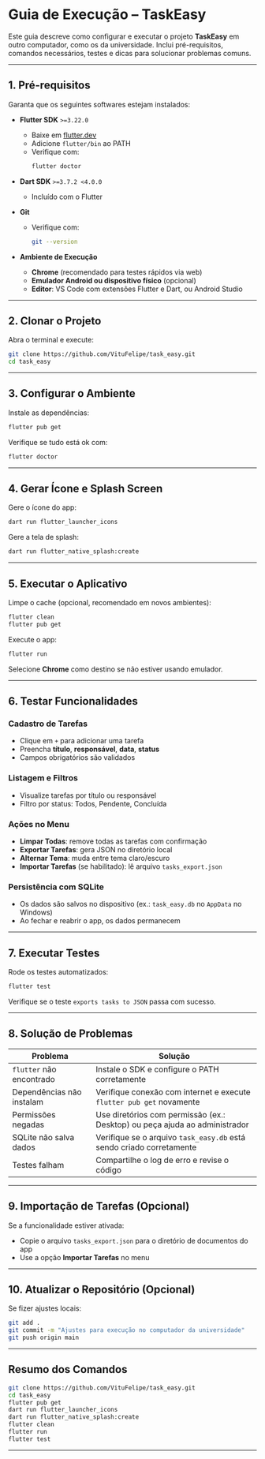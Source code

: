 # Guia de Execução – TaskEasy

Este guia descreve como configurar e executar o projeto **TaskEasy** em outro computador, como os da universidade. Inclui pré-requisitos, comandos necessários, testes e dicas para solucionar problemas comuns.

---

## 1. Pré-requisitos

Garanta que os seguintes softwares estejam instalados:

- **Flutter SDK** `>=3.22.0`
  - Baixe em [flutter.dev](https://flutter.dev)
  - Adicione `flutter/bin` ao PATH
  - Verifique com:
    ```bash
    flutter doctor
    ```

- **Dart SDK** `>=3.7.2 <4.0.0`
  - Incluído com o Flutter

- **Git**
  - Verifique com:
    ```bash
    git --version
    ```

- **Ambiente de Execução**
  - **Chrome** (recomendado para testes rápidos via web)
  - **Emulador Android ou dispositivo físico** (opcional)
  - **Editor**: VS Code com extensões Flutter e Dart, ou Android Studio

---

##  2. Clonar o Projeto

Abra o terminal e execute:

```bash
git clone https://github.com/VituFelipe/task_easy.git
cd task_easy
```

---

##  3. Configurar o Ambiente

Instale as dependências:

```bash
flutter pub get
```

Verifique se tudo está ok com:

```bash
flutter doctor
```

---

##  4. Gerar Ícone e Splash Screen

Gere o ícone do app:

```bash
dart run flutter_launcher_icons
```

Gere a tela de splash:

```bash
dart run flutter_native_splash:create
```

---

##  5. Executar o Aplicativo

Limpe o cache (opcional, recomendado em novos ambientes):

```bash
flutter clean
flutter pub get
```

Execute o app:

```bash
flutter run
```

Selecione **Chrome** como destino se não estiver usando emulador.

---

##  6. Testar Funcionalidades

### Cadastro de Tarefas
- Clique em `+` para adicionar uma tarefa
- Preencha **título**, **responsável**, **data**, **status**
- Campos obrigatórios são validados

### Listagem e Filtros
- Visualize tarefas por título ou responsável
- Filtro por status: Todos, Pendente, Concluída

### Ações no Menu
- **Limpar Todas**: remove todas as tarefas com confirmação
- **Exportar Tarefas**: gera JSON no diretório local
- **Alternar Tema**: muda entre tema claro/escuro
- **Importar Tarefas** (se habilitado): lê arquivo `tasks_export.json`

### Persistência com SQLite
- Os dados são salvos no dispositivo (ex.: `task_easy.db` no `AppData` no Windows)
- Ao fechar e reabrir o app, os dados permanecem

---

##  7. Executar Testes

Rode os testes automatizados:

```bash
flutter test
```

Verifique se o teste `exports tasks to JSON` passa com sucesso.

---

##  8. Solução de Problemas

| Problema                        | Solução                                                                 |
|---------------------------------|-------------------------------------------------------------------------|
| `flutter` não encontrado        | Instale o SDK e configure o PATH corretamente                          |
| Dependências não instalam       | Verifique conexão com internet e execute `flutter pub get` novamente   |
| Permissões negadas              | Use diretórios com permissão (ex.: Desktop) ou peça ajuda ao administrador |
| SQLite não salva dados          | Verifique se o arquivo `task_easy.db` está sendo criado corretamente   |
| Testes falham                   | Compartilhe o log de erro e revise o código                           |

---

##  9. Importação de Tarefas (Opcional)

Se a funcionalidade estiver ativada:

- Copie o arquivo `tasks_export.json` para o diretório de documentos do app
- Use a opção **Importar Tarefas** no menu

---

##  10. Atualizar o Repositório (Opcional)

Se fizer ajustes locais:

```bash
git add .
git commit -m "Ajustes para execução no computador da universidade"
git push origin main
```

---

##  Resumo dos Comandos

```bash
git clone https://github.com/VituFelipe/task_easy.git
cd task_easy
flutter pub get
dart run flutter_launcher_icons
dart run flutter_native_splash:create
flutter clean
flutter run
flutter test
```

---
